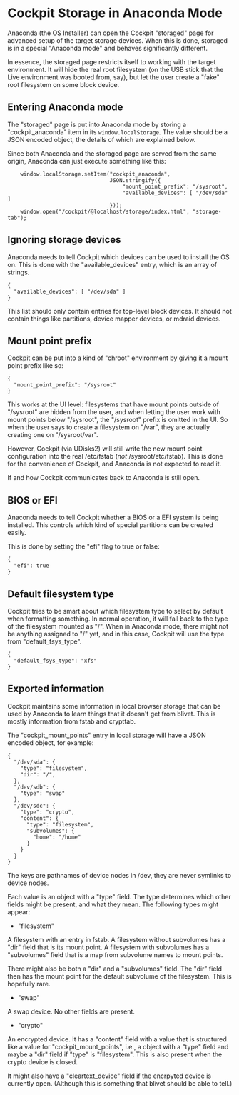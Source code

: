 Cockpit Storage in Anaconda Mode
================================

Anaconda (the OS Installer) can open the Cockpit "storaged" page for
advanced setup of the target storage devices. When this is done,
storaged is in a special "Anaconda mode" and behaves significantly
different.

In essence, the storaged page restricts itself to working with the
target environment. It will hide the real root filesystem (on the USB
stick that the Live environment was booted from, say), but let the
user create a "fake" root filesystem on some block device.

Entering Anaconda mode
----------------------

The "storaged" page is put into Anaconda mode by storing a
"cockpit_anaconda" item in its `window.localStorage`.  The value
should be a JSON encoded object, the details of which are explained
below.

Since both Anaconda and the storaged page are served from the same
origin, Anaconda can just execute something like this:

```
    window.localStorage.setItem("cockpit_anaconda",
                                JSON.stringify({
                                    "mount_point_prefix": "/sysroot",
                                    "available_devices": [ "/dev/sda" ]
                                }));
    window.open("/cockpit/@localhost/storage/index.html", "storage-tab");
```

Ignoring storage devices
------------------------

Anaconda needs to tell Cockpit which devices can be used to install
the OS on. This is done with the "available_devices" entry, which is
an array of strings.

```
{
  "available_devices": [ "/dev/sda" ]
}
```

This list should only contain entries for top-level block devices. It
should not contain things like partitions, device mapper devices, or
mdraid devices.

Mount point prefix
------------------

Cockpit can be put into a kind of "chroot" environment by giving it a
mount point prefix like so:

```
{
  "mount_point_prefix": "/sysroot"
}
```

This works at the UI level: filesystems that have mount points outside
of "/sysroot" are hidden from the user, and when letting the user work
with mount points below "/sysroot", the "/sysroot" prefix is omitted
in the UI. So when the user says to create a filesystem on "/var",
they are actually creating one on "/sysroot/var".

However, Cockpit (via UDisks2) will still write the new mount point
configuration into the real /etc/fstab (_not_
/sysroot/etc/fstab). This is done for the convenience of Cockpit, and
Anaconda is not expected to read it.

If and how Cockpit communicates back to Anaconda is still open.

BIOS or EFI
-----------

Anaconda needs to tell Cockpit whether a BIOS or a EFI system is being
installed. This controls which kind of special partitions can be
created easily.

This is done by setting the "efi" flag to true or false:

```
{
  "efi": true
}
```

Default filesystem type
-----------------------

Cockpit tries to be smart about which filesystem type to select by
default when formatting something.  In normal operation, it will fall
back to the type of the filesystem mounted as "/". When in Anaconda
mode, there might not be anything assigned to "/" yet, and in this
case, Cockpit will use the type from "default_fsys_type".

```
{
  "default_fsys_type": "xfs"
}
```

Exported information
--------------------

Cockpit maintains some information in local browser storage that can
be used by Anaconda to learn things that it doesn't get from
blivet. This is mostly information from fstab and crypttab.

The "cockpit_mount_points" entry in local storage will have a JSON
encoded object, for example:

```
{
  "/dev/sda": {
    "type": "filesystem",
    "dir": "/",
  },
  "/dev/sdb": {
    "type": "swap"
  },
  "/dev/sdc": {
    "type": "crypto",
    "content": {
      "type": "filesystem",
      "subvolumes": {
        "home": "/home"
      }
    }
  }
}
```

The keys are pathnames of device nodes in /dev, they are never
symlinks to device nodes.

Each value is an object with a "type" field. The type determines which
other fields might be present, and what they mean.  The following
types might appear:

 - "filesystem"

 A filesystem with an entry in fstab. A filesystem without subvolumes
 has a "dir" field that is its mount point. A filesystem with
 subvolumes has a "subvolumes" field that is a map from subvolume
 names to mount points.

 There might also be both a "dir" and a "subvolumes" field. The "dir"
 field then has the mount point for the default subvolume of the
 filesystem. This is hopefully rare.

 - "swap"

 A swap device. No other fields are present.

 - "crypto"

 An encrypted device. It has a "content" field with a value that is
 structured like a value for "cockpit_mount_points", i.e., a object
 with a "type" field and maybe a "dir" field if "type" is
 "filesystem". This is also present when the crypto device is closed.

 It might also have a "cleartext_device" field if the encrpyted device
 is currently open. (Although this is something that blivet should be
 able to tell.)
